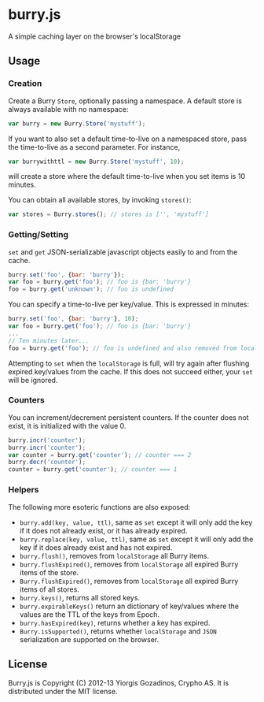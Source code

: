 # burry.js

A simple caching layer on the browser's localStorage

## Usage

### Creation

Create a Burry `Store`, optionally passing a namespace. A default store is always available with no namespace:

```javascript
var burry = new Burry.Store('mystuff');
```

If you want to also set a default time-to-live on a namespaced store, pass the time-to-live as a second parameter. For instance,

```javascript
var burrywithttl = new Burry.Store('mystuff', 10);
```

will create a store where the default time-to-live when you set items is 10 minutes.

You can obtain all available stores, by invoking `stores()`:

```javascript
var stores = Burry.stores(); // stores is ['', 'mystuff']
```

### Getting/Setting

`set` and `get` JSON-serializable javascript objects easily to and from the cache.

```javascript
burry.set('foo', {bar: 'burry'});
var foo = burry.get('foo'); // foo is {bar: 'burry'}
foo = burry.get('unknown'); // foo is undefined
```

You can specify a time-to-live per key/value. This is expressed in minutes:

```javascript
burry.set('foo', {bar: 'burry'}, 10);
var foo = burry.get('foo'); // foo is {bar: 'burry'}
...
// Ten minutes later...
foo = burry.get('foo'); // foo is undefined and also removed from localStorage
```

Attempting to `set` when the `localStorage` is full, will try again after flushing expired key/values from the cache. If this does not succeed either, your `set` will be ignored.

### Counters

You can increment/decrement persistent counters. If the counter does not exist, it is initialized with the value 0.

```javascript
burry.incr('counter');
burry.incr('counter');
var counter = burry.get('counter'); // counter === 2
burry.decr('counter');
counter = burry.get('counter'); // counter === 1
```

### Helpers

The following more esoteric functions are also exposed:

 * `burry.add(key, value, ttl)`, same as `set` except it will only add the key if it does not already exist, or it has already expired.
 * `burry.replace(key, value, ttl)`, same as `set` except it will only add the key if it does already exist and has not expired.
 * `burry.flush()`, removes from `localStorage` all Burry items.
 * `burry.flushExpired()`, removes from `localStorage` all expired Burry items of the store.
 * `Burry.flushExpired()`, removes from `localStorage` all expired Burry items of all stores.
 * `burry.keys()`, returns all stored keys.
 * `burry.expirableKeys()` return an dictionary of key/values where the values are the TTL of the keys from Epoch.
 * `burry.hasExpired(key)`, returns whether a key has expired.
 * `Burry.isSupported()`, returns whether `localStorage` and `JSON` serialization are supported on the browser.

## License

Burry.js is Copyright (C) 2012-13 Yiorgis Gozadinos, Crypho AS.
It is distributed under the MIT license.